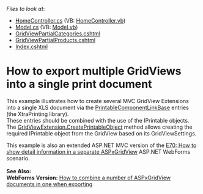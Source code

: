 <!-- default file list -->
*Files to look at*:

* [HomeController.cs](./CS/Controllers/HomeController.cs) (VB: [HomeController.vb](./VB/Controllers/HomeController.vb))
* [Model.cs](./CS/Models/Model.cs) (VB: [Model.vb](./VB/Models/Model.vb))
* [GridViewPartialCategories.cshtml](./CS/Views/Home/GridViewPartialCategories.cshtml)
* [GridViewPartialProducts.cshtml](./CS/Views/Home/GridViewPartialProducts.cshtml)
* [Index.cshtml](./CS/Views/Home/Index.cshtml)
<!-- default file list end -->
# How to export multiple GridViews into a single print document


<p>This example illustrates how to create several MVC GridView Extensions into a single XLS document via the <a href="https://documentation.devexpress.com/CoreLibraries/DevExpress.XtraPrinting.CorePrintableComponentLinkBase.members"><u>PrintableComponentLinkBase</u></a> entries (the XtraPrinting library).<br /> These entries should be combined with the use of the IPrintable objects. The <a href="http://documentation.devexpress.com/#AspNet/DevExpressWebMvcGridViewExtension_CreatePrintableObjecttopic"><u>GridViewExtension.CreatePrintableObject</u></a> method allows creating the required IPrintable object from the GridView based on its GridViewSettings.</p>
<p>This example is also an extended ASP.NET MVC version of the <a href="https://www.devexpress.com/Support/Center/p/E70">E70: How to show detail information in a separate ASPxGridView</a> ASP.NET WebForms scenario.<br /><br /><strong>See Also:</strong><br /><strong>WebForms Version:</strong> <a href="https://www.devexpress.com/Support/Center/p/E1535">How to combine a number of ASPxGridView documents in one when exporting</a></p>

<br/>


